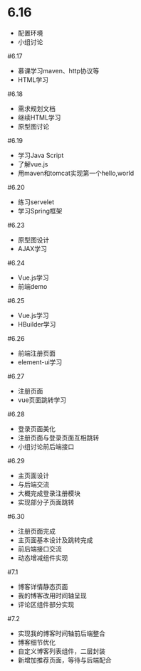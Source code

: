 # 6.16
- 配置环境
- 小组讨论

#6.17
- 慕课学习maven、http协议等
- HTML学习

#6.18
- 需求规划文档
- 继续HTML学习
- 原型图讨论

#6.19
- 学习Java Script
- 了解vue.js
- 用maven和tomcat实现第一个hello,world

#6.20
- 练习servelet
- 学习Spring框架

#6.23
- 原型图设计
- AJAX学习

#6.24
- Vue.js学习
- 前端demo

#6.25
- Vue.js学习
- HBuilder学习

#6.26
- 前端注册页面
- element-ui学习 

#6.27
- 注册页面
- vue页面跳转学习

#6.28
- 登录页面美化
- 注册页面与登录页面互相跳转
- 小组讨论前后端接口

#6.29
- 主页面设计
- 与后端交流
- 大概完成登录注册模块
- 实现部分子页面跳转 

#6.30
- 注册页面完成
- 主页面基本设计及跳转完成
- 前后端接口交流
- 动态增减组件实现

#7.1
- 博客详情静态页面
- 我的博客改用时间轴呈现
- 评论区组件部分实现

#7.2
- 实现我的博客时间轴前后端整合
- 博客细节优化
- 自定义博客列表组件，二层封装
- 新增加推荐页面，等待与后端配合